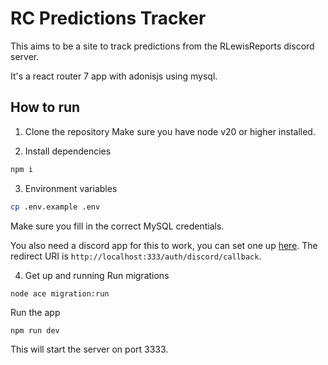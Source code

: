 # RC Predictions Tracker

This aims to be a site to track predictions from the RLewisReports discord server.

It's a react router 7 app with adonisjs using mysql.

## How to run
1. Clone the repository
  Make sure you have node v20 or higher installed.

2. Install dependencies
```bash
npm i
```

3. Environment variables
```bash
cp .env.example .env
```
Make sure you fill in the correct MySQL credentials.

You also need a discord app for this to work, you can set one up [here](https://discord.com/developers/applications/).
The redirect URI is `http://localhost:333/auth/discord/callback`.

4. Get up and running
Run migrations
```bash
node ace migration:run
```

Run the app
```
npm run dev
```
This will start the server on port 3333.
